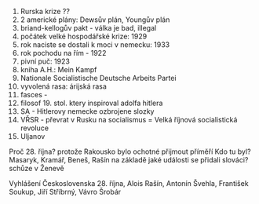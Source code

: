 1. Rurska krize ??
2. 2 americké plány: Dewsův plán, Youngův plán
3. briand-kellogův pakt - válka je bad, illegal
4. počátek velké hospodářské krize: 1929
5. rok naciste se dostali k moci v nemecku: 1933
6. rok pochodu na řím - 1922
7. pivní puč: 1923
8. kniha A.H.: Mein Kampf
9. Nationale Socialistische Deutsche Arbeits Partei
10. vyvolená rasa: árijská rasa
11. fasces - 
12. filosof 19. stol. ktery inspiroval adolfa hitlera
13. SA - Hitlerovy nemecke ozbrojene slozky
14. VŘSR - převrat v Rusku na socialismus = Velká říjnová socialistická revoluce
15. Uljanov

Proč 28. října? protože Rakousko bylo ochotné přijmout příměří
Kdo tu byl? Masaryk, Kramář, Beneš, Rašín
na základě jaké události se přidali slováci? schůze v Ženevě

Vyhlášení Československa 28. října, Alois Rašín, Antonín Švehla, František Soukup, Jiří Stříbrný, Vávro Šrobár